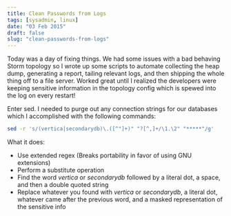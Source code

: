```yaml
---
title: Clean Passwords from Logs
tags: [sysadmin, linux]
date: "03 Feb 2015"
draft: false
slug: "clean-passwords-from-logs"
---
```


Today was a day of fixing things. We had some issues with a bad behaving Storm topology so I wrote up some scripts to automate collecting the heap dump, generating a report, tailing relevant logs, and then shipping the whole thing off to a file server. Worked great until I realized the developers were keeping sensitive information in the topology config which is spewed into the log on every restart!

Enter sed. I needed to purge out any connection strings for our databases which I accomplished with the following commands:

```bash
sed -r 's/(vertica|secondarydb)\.([^"]+)" "?[^,]+/\1.\2" "*****"/g'
```

What it does:

+  Use extended regex (Breaks portability in favor of using GNU extensions)
+  Perform a substitute operation
+  Find the word _vertica_ or _secondarydb_ followed by a literal dot, a space, and then a double quoted string
+  Replace whatever you found with _vertica_ or _secondarydb_, a literal dot, whatever came after the previous word, and a
masked representation of the sensitive info
